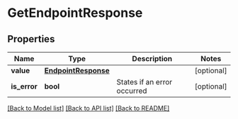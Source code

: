 # GetEndpointResponse

## Properties
Name | Type | Description | Notes
------------ | ------------- | ------------- | -------------
**value** | [**EndpointResponse**](EndpointResponse.md) |  | [optional] 
**is_error** | **bool** | States if an error occurred | [optional] 

[[Back to Model list]](../README.md#documentation-for-models) [[Back to API list]](../README.md#documentation-for-api-endpoints) [[Back to README]](../README.md)

